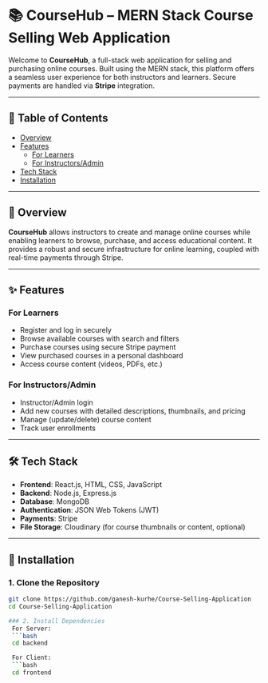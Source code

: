 # 📚 CourseHub – MERN Stack Course Selling Web Application

Welcome to **CourseHub**, a full-stack web application for selling and purchasing online courses. Built using the MERN stack, this platform offers a seamless user experience for both instructors and learners. Secure payments are handled via **Stripe** integration.

---

## 📑 Table of Contents

- [Overview](#overview)
- [Features](#features)
  - [For Learners](#for-learners)
  - [For Instructors/Admin](#for-instructorsadmin)
- [Tech Stack](#tech-stack)
- [Installation](#installation)

---

## 📌 Overview

**CourseHub** allows instructors to create and manage online courses while enabling learners to browse, purchase, and access educational content. It provides a robust and secure infrastructure for online learning, coupled with real-time payments through Stripe.

---

## ✨ Features

### For Learners

- Register and log in securely
- Browse available courses with search and filters
- Purchase courses using secure Stripe payment
- View purchased courses in a personal dashboard
- Access course content (videos, PDFs, etc.)

### For Instructors/Admin

- Instructor/Admin login
- Add new courses with detailed descriptions, thumbnails, and pricing
- Manage (update/delete) course content
- Track user enrollments

---

## 🛠️ Tech Stack

- **Frontend**: React.js, HTML, CSS, JavaScript  
- **Backend**: Node.js, Express.js  
- **Database**: MongoDB  
- **Authentication**: JSON Web Tokens (JWT)  
- **Payments**: Stripe  
- **File Storage**: Cloudinary (for course thumbnails or content, optional)

---

## 🚀 Installation

### 1. Clone the Repository
```bash
git clone https://github.com/ganesh-kurhe/Course-Selling-Application
cd Course-Selling-Application

### 2. Install Dependencies
 For Server:
 ```bash
 cd backend

 For Client:
 ```bash
 cd frontend


